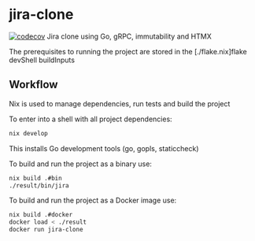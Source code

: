 # jira-clone
[![codecov](https://codecov.io/github/ARLJohnston/jira-clone/graph/badge.svg?token=G9YO8HYCDG)](https://codecov.io/github/ARLJohnston/jira-clone)
Jira clone using Go, gRPC, immutability and HTMX

The prerequisites to running the project are stored in the [./flake.nix]flake devShell buildInputs

## Workflow
Nix is used to manage dependencies, run tests and build the project

To enter into a shell with all project dependencies:
```bash
nix develop
```
This installs Go development tools (go, gopls, staticcheck)

To build and run the project as a binary use:
```bash
nix build .#bin
./result/bin/jira
```

To build and run the project as a Docker image use:
```bash
nix build .#docker
docker load < ./result
docker run jira-clone
```
